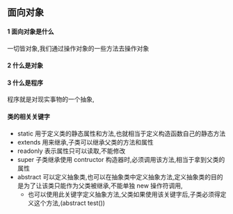 ## 面向对象

#### 1 面向对象是什么

一切皆对象,我们通过操作对象的一些方法去操作对象

#### 2 什么是对象

#### 3 什么是程序

程序就是对现实事物的一个抽象,

#### 类的相关关键字

- static 用于定义类的静态属性和方法,也就相当于定义构造函数自己的静态方法
- extends 用来继承,子类可以继承父类的方法和属性
- readonly 表示属性只可以读取,不能修改
- super 子类继承使用 contructor 构造器时,必须调用该方法,相当于拿到父类的属性
- abstract 可以定义抽象类,也可以在抽象类中定义抽象方法,定义抽象类的目的是为了让该类只能作为父类被继承,不能单独 new 操作符调用,
  - 也可以使用此关键字定义抽象方法,父类如果使用该关键字后,子类必须得定义这个方法,(abstract test())
